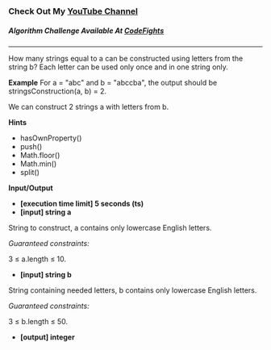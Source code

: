 ### Check Out My [YouTube Channel](https://www.YouTube.com/CodingTutorials360)

##### Algorithm Challenge Available At [CodeFights](https://codefights.com/arcade/code-arcade/mirror-lake/chW9F8bCgxYJBcgj3)
---
How many strings equal to a can be constructed using letters from the string b? Each letter can be used only once and in one string only.

**Example**
For a = "abc" and b = "abccba", the output should be
stringsConstruction(a, b) = 2.

We can construct 2 strings a with letters from b.

**Hints**
-   hasOwnProperty()
-   push()
-   Math.floor()
-   Math.min()
-   split()

**Input/Output**

- **[execution time limit] 5 seconds (ts)**
- **[input] string a**

String to construct, a contains only lowercase English letters.

*Guaranteed constraints:*

3 ≤ a.length ≤ 10.

-   **[input] string b**

String containing needed letters, b contains only lowercase English letters.

*Guaranteed constraints:*

3 ≤ b.length ≤ 50.

-   **[output] integer**

